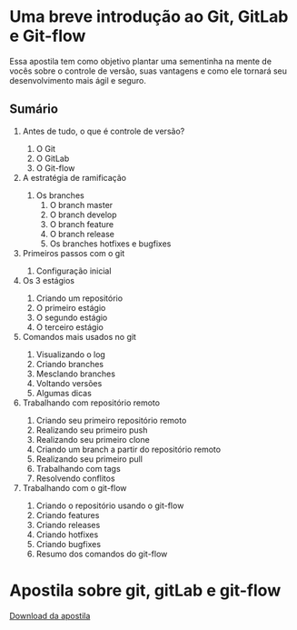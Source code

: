 # Uma breve introdução ao Git, GitLab e Git-flow

Essa apostila tem como objetivo plantar uma sementinha na mente de vocês sobre
o controle de versão, suas vantagens e como ele tornará seu desenvolvimento mais ágil e
seguro.

## Sumário
<ol>
	<li>Antes de tudo, o que é controle de versão?</li>
		<ol>
			<li>O Git</li>
			<li>O GitLab</li>
			<li>O Git-flow</li>
		</ol>
	<li>A estratégia de ramificação</li>
		<ol>
			<li>Os branches
				<ol>
					<li>O branch master</li>
					<li>O branch develop</li>
					<li>O branch feature</li>
					<li>O branch release</li>
					<li>Os branches hotfixes e bugfixes</li>
				</ol>
			</li>
		</ol>
	<li>Primeiros passos com o git</li>
		<ol>
			<li>Configuração inicial</li>
		</ol>
	<li>Os 3 estágios</li>
		<ol>
			<li>Criando um repositório</li>
			<li>O primeiro estágio</li>
			<li>O segundo estágio</li>
			<li>O terceiro estágio</li>
		</ol>
	<li>Comandos mais usados no git</li>
		<ol>
			<li>Visualizando o log</li>
			<li>Criando branches</li>
			<li>Mesclando branches</li>
			<li>Voltando versões</li>
			<li>Algumas dicas</li>
		</ol>
	<li>Trabalhando com repositório remoto</li>
		<ol>
			<li>Criando seu primeiro repositório remoto</li>
			<li>Realizando seu primeiro push</li>
			<li>Realizando seu primeiro clone</li>
			<li>Criando um branch a partir do repositório remoto</li>
			<li>Realizando seu primeiro pull</li>
			<li>Trabalhando com tags</li>
			<li>Resolvendo conflitos</li>
		</ol>
	<li>Trabalhando com o git-flow</li>
		<ol>
			<li>Criando o repositório usando o git-flow</li>
			<li>Criando features</li>
			<li>Criando releases</li>
			<li>Criando hotfixes</li>
			<li>Criando bugfixes</li>
			<li>Resumo dos comandos do git-flow</li>
		</ol>
</ol>

# Apostila sobre git, gitLab e git-flow
<a href="https://github.com/angelomedeiros/apostila-git/raw/develop/ApostilaGit.pdf">Download da apostila</a>


<!--
<strong>Angelo Medeiros</strong>

<em>Angelo Medeiros</em>
<del>Strike through this text.</del>
<del>Strike through this text.</del>

<ol>
  <li>Lorem ipsum dolor sit amet</li>
  <li>Consectetur adipiscing elit</li>
  <li>Integer molestie lorem at massa</li>
  <li>Facilisis in pretium nisl aliquet</li>
  <li>Nulla volutpat aliquam velit
    <ul>
      <li>Phasellus iaculis neque</li>
      <li>Purus sodales ultricies</li>
      <li>Vestibulum laoreet porttitor sem</li>
      <li>Ac tristique libero volutpat at</li>
    </ul>
  </li>
  <li>Faucibus porta lacus fringilla vel</li>
  <li>Aenean sit amet erat nunc</li>
  <li>Eget porttitor lorem</li>
</ol>

```
<div> Hello World! </div>
```

-->

